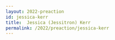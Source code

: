 ```yaml
---
layout: 2022-preaction
id: jessica-kerr
title:  Jessica (Jessitron) Kerr
permalink: /2022/preaction/jessica-kerr
---
```


